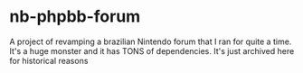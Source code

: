 # nb-phpbb-forum

A project of revamping a brazilian Nintendo forum that I ran for quite a time. It's a huge monster and it has TONS of dependencies. It's just archived here for historical reasons
